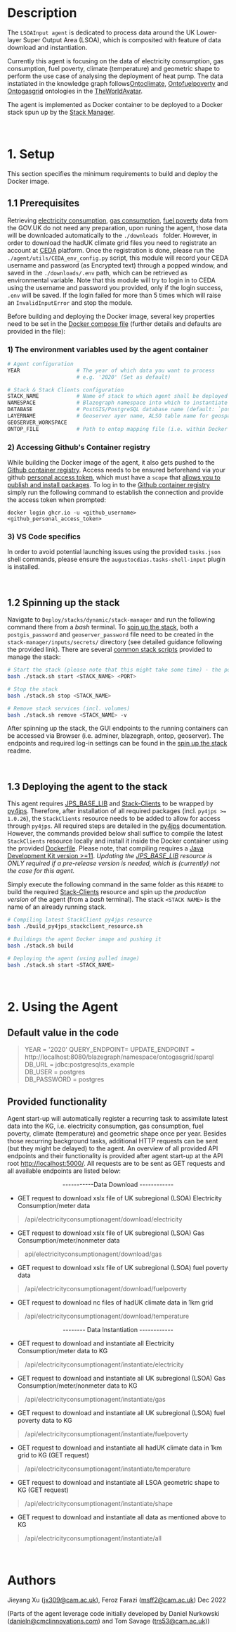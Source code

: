 # Description

The `LSOAInput agent` is dedicated to process data around the UK Lower-layer Super Output Area (LSOA), which is composited with feature of data download and instantiation.

Currently this agent is focusing on the data of electricity consumption, gas consumption, fuel poverty, climate (temperature) and geometric shape to perform the use case of analysing the deployment of heat pump. The data instatiated in the knowledge graph follows[Ontoclimate](http://www.theworldavatar.com/ontology/ontogasgrid/ontoclimate.owl), [Ontofuelpoverty](http://www.theworldavatar.com/ontology/ontofuelpoverty/ontofuelpoverty.owl) and [Ontogasgrid](https://github.com/cambridge-cares/TheWorldAvatar/tree/main/GasGrid) ontologies in the [TheWorldAvatar](https://github.com/cambridge-cares/TheWorldAvatar). 

The agent is implemented as Docker container to be deployed to a Docker stack spun up by the [Stack Manager](https://github.com/cambridge-cares/TheWorldAvatar/tree/main/Deploy/stacks/dynamic/stack-manager). 

&nbsp;
# 1. Setup

This section specifies the minimum requirements to build and deploy the Docker image. 

## 1.1 Prerequisites

Retrieving [electricity consumption](https://www.gov.uk/government/statistics/lower-and-middle-super-output-areas-electricity-consumption), [gas consumption](https://www.gov.uk/government/statistics/lower-and-middle-super-output-areas-gas-consumption), [fuel poverty](https://www.gov.uk/government/statistics/sub-regional-fuel-poverty-data-2022) data from the GOV.UK do not need any preparation, upon runing the agent, those data will be downloaded automatically to the `./downloads ` folder. However, in order to download the hadUK climate grid files you need to registrate an account at [CEDA](https://services.ceda.ac.uk/cedasite/register/info/) platform. 
Once the registration is done, please run the `./agent/utils/CEDA_env_config.py` script, this module will record your CEDA username and password (as Encrypted text) through a popped window, and saved in the `./downloads/.env` path, which can be retrieved as environmental variable.
Note that this module will try to login in to CEDA using the username and password you provided, only if the login success, `.env` will be saved. If the login failed for more than 5 times which will raise an `InvalidInputError` and stop the module.

Before building and deploying the Docker image, several key properties need to be set in the [Docker compose file] (further details and defaults are provided in the file):


### **1) The environment variables used by the agent container**

```bash
# Agent configuration
YEAR                  # The year of which data you want to process
                      # e.g. '2020' (Set as default)

# Stack & Stack Clients configuration
STACK_NAME            # Name of stack to which agent shall be deployed
NAMESPACE             # Blazegraph namespace into which to instantiate data
DATABASE              # PostGIS/PostgreSQL database name (default: `postgres`)
LAYERNAME             # Geoserver ayer name, ALSO table name for geospatial features in PostGIS
GEOSERVER_WORKSPACE   
ONTOP_FILE            # Path to ontop mapping file (i.e. within Docker container)
```


### **2) Accessing Github's Container registry**

While building the Docker image of the agent, it also gets pushed to the [Github container registry]. Access needs to be ensured beforehand via your github [personal access token], which must have a `scope` that [allows you to publish and install packages]. To log in to the [Github container registry] simply run the following command to establish the connection and provide the access token when prompted:
```
docker login ghcr.io -u <github_username>
<github_personal_access_token>
```

### **3) VS Code specifics**

In order to avoid potential launching issues using the provided `tasks.json` shell commands, please ensure the `augustocdias.tasks-shell-input` plugin is installed.

&nbsp;
## 1.2 Spinning up the stack

Navigate to `Deploy/stacks/dynamic/stack-manager` and run the following command there from a *bash* terminal. To [spin up the stack], both a `postgis_password` and `geoserver_password` file need to be created in the `stack-manager/inputs/secrets/` directory (see detailed guidance following the provided link). There are several [common stack scripts] provided to manage the stack:

```bash
# Start the stack (please note that this might take some time) - the port is optional and defaults to 3838
bash ./stack.sh start <STACK_NAME> <PORT>

# Stop the stack
bash ./stack.sh stop <STACK_NAME>

# Remove stack services (incl. volumes)
bash ./stack.sh remove <STACK_NAME> -v
```

After spinning up the stack, the GUI endpoints to the running containers can be accessed via Browser (i.e. adminer, blazegraph, ontop, geoserver). The endpoints and required log-in settings can be found in the [spin up the stack] readme.

&nbsp;
## 1.3 Deploying the agent to the stack

This agent requires [JPS_BASE_LIB] and [Stack-Clients] to be wrapped by [py4jps]. Therefore, after installation of all required packages (incl. `py4jps >= 1.0.26`), the `StackClients` resource needs to be added to allow for access through `py4jps`. All required steps are detailed in the [py4jps] documentation. However, the commands provided below shall suffice to compile the latest `StackClients` resource locally and install it inside the Docker container using the provided [Dockerfile]. Please note, that compiling requires a [Java Development Kit version >=11]. *Updating the [JPS_BASE_LIB] resource is ONLY required if a pre-release version is needed, which is (currently) not the case for this agent.*

Simply execute the following command in the same folder as this `README` to build the required [Stack-Clients] resource and spin up the *production version* of the agent (from a *bash* terminal). The stack `<STACK NAME>` is the name of an already running stack.
```bash
# Compiling latest StackClient py4jps resource
bash ./build_py4jps_stackclient_resource.sh

# Buildings the agent Docker image and pushing it
bash ./stack.sh build

# Deploying the agent (using pulled image)
bash ./stack.sh start <STACK_NAME>
```

&nbsp;
# 2. Using the Agent

## Default value in the code

> YEAR = '2020'
> QUERY_ENDPOINT= UPDATE_ENDPOINT = http://localhost:8080/blazegraph/namespace/ontogasgrid/sparql
> DB_URL = jdbc:postgresql:ts_example  \
> DB_USER = postgres  \
> DB_PASSWORD = postgres    

## Provided functionality

Agent start-up will automatically register a recurring task to assimilate latest data into the KG, i.e. electricity consumption, gas consumption, fuel poverty, climate (temperature) and geometric shape once per year. Besides those recurring background tasks, additional HTTP requests can be sent (but they might be delayed) to the agent. An overview of all provided API endpoints and their functionality is provided after agent start-up at the API root [http://localhost:5000/]. All requests are to be sent as GET requests and all available endpoints are listed below:

<center>-----------Data Download ------------</center>

- GET request to download xslx file of UK subregional (LSOA) Electricity Consumption/meter data
> /api/electricityconsumptionagent/download/electricity
- GET request to download xslx file of UK subregional (LSOA) Gas Consumption/meter/nonmeter data
> api/electricityconsumptionagent/download/gas
- GET request to download xslx file of UK subregional (LSOA) fuel poverty data
> /api/electricityconsumptionagent/download/fuelpoverty
- GET request to download nc files of hadUK climate data in 1km grid
> /api/electricityconsumptionagent/download/temperature
<center>-------- Data Instantiation ------------</center>

- GET request to download and instantiate all Electricity Consumption/meter data to KG
> /api/electricityconsumptionagent/instantiate/electricity
- GET request to download and instantiate all UK subregional (LSOA) Gas Consumption/meter/nonmeter data to KG
> /api/electricityconsumptionagent/instantiate/gas
- GET request to download and instantiate all UK subregional (LSOA) fuel poverty data to KG
> /api/electricityconsumptionagent/instantiate/fuelpoverty
- GET request to download and instantiate all hadUK climate data in 1km grid to KG (GET request)
> /api/electricityconsumptionagent/instantiate/temperature
- GET request to download and instantiate all LSOA geometric shape to KG (GET request)
> /api/electricityconsumptionagent/instantiate/shape
- GET request to download and instantiate all data as mentioned above to KG
> /api/electricityconsumptionagent/instantiate/all



&nbsp;
# Authors
Jieyang Xu (jx309@cam.ac.uk), Feroz Farazi (msff2@cam.ac.uk) Dec 2022


(Parts of the agent leverage code initially developed by Daniel Nurkowski (danieln@cmclinnovations.com) and Tom Savage (trs53@cam.ac.uk))

<!-- websites -->
[allows you to publish and install packages]: https://docs.github.com/en/packages/working-with-a-github-packages-registry/working-with-the-apache-maven-registry#authenticating-to-github-packages
[CMCL Docker registry wiki page]: https://github.com/cambridge-cares/TheWorldAvatar/wiki/Docker%3A-Image-registry
[Common stack scripts]: https://github.com/cambridge-cares/TheWorldAvatar/tree/main/Deploy/stacks/dynamic/common-scripts
[Create SSH key]: https://docs.digitalocean.com/products/droplets/how-to/add-ssh-keys/create-with-openssh/
[DataPoint]: https://www.metoffice.gov.uk/services/data/datapoint/about
[Github container registry]: https://ghcr.io
[Github package repository]: https://github.com/cambridge-cares/TheWorldAvatar/wiki/Packages
[http://localhost:5000/]: http://localhost:5000/
[Java Development Kit version >=11]: https://adoptium.net/en-GB/temurin/releases/?version=11
[JDBC driver]: https://jdbc.postgresql.org/download/ 
[JPS_BASE_LIB]: https://github.com/cambridge-cares/TheWorldAvatar/tree/main/JPS_BASE_LIB
[personal access token]: https://docs.github.com/en/github/authenticating-to-github/creating-a-personal-access-token
[py4jps]: https://pypi.org/project/py4jps/#description
[Stack Manager]: https://github.com/cambridge-cares/TheWorldAvatar/tree/main/Deploy/stacks/dynamic/stack-manager
[spin up the stack]: https://github.com/cambridge-cares/TheWorldAvatar/blob/main/Deploy/stacks/dynamic/stack-manager/README.md
[Stack-Clients]: https://github.com/cambridge-cares/TheWorldAvatar/tree/dev-MetOfficeAgent-withinStack/Deploy/stacks/dynamic/stack-clients
[TheWorldAvatar]: https://github.com/cambridge-cares/TheWorldAvatar
[Upload SSH key]: https://docs.digitalocean.com/products/droplets/how-to/add-ssh-keys/to-existing-droplet/
[virtual environment]: https://docs.python.org/3/tutorial/venv.html
[VSCode via SSH]: https://code.visualstudio.com/docs/remote/ssh

<!-- files -->
[Dockerfile]: Dockerfile
[docker compose file]: docker-compose.yml
[docker-compose.test.yml]: tests\docker-compose.test.yml
[example retrieve all request]: resources\HTTPRequest_retrieve_all.http
[resources]: resources
[stack.sh]: stack.sh
[tests]: tests